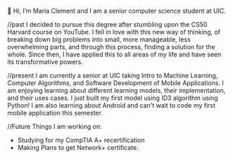
👋 Hi, I’m Maria Clement and I am a senior computer science student at UIC. 

//past
I decided to pursue this degree after stumbling upon the CS50 Harvard course on YouTube. I fell in love with this new way of thinking, of breaking down big problems into small, more manageable, less overwhelming parts, and through this process, finding a solution for the whole. Since then, I have applied this to all areas of my life and have seen its transformative powers. 

//present
I am currently a senior at UIC taking Intro to Machine Learning, Computer Algorithms, and Software Development of Mobile Applications. I am enjoying learning about different learning models, their implementation, and their uses cases. I just built my first model using ID3 algorithm using Python! I am also learning about Android and can't wait to code my first mobile application this semester. 

//Future
Things I am working on:
- Studying for my CompTIA A+ recertification
- Making Plans to get Network+ certificate.

<!---
mclem6/mclem6 is a ✨ special ✨ repository because its `README.md` (this file) appears on your GitHub profile.
You can click the Preview link to take a look at your changes.
--->
